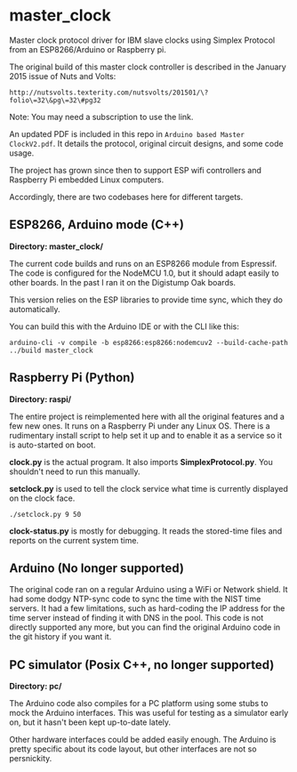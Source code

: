 master_clock
============

Master clock protocol driver for IBM slave clocks using Simplex Protocol from an ESP8266/Arduino or Raspberry pi.

The original build of this master clock controller is described in the
January 2015 issue of Nuts and Volts:

    http://nutsvolts.texterity.com/nutsvolts/201501/\?folio\=32\&pg\=32\#pg32

Note: You may need a subscription to use the link.

An updated PDF is included in this repo in `Arduino based Master ClockV2.pdf`. It
details the protocol, original circuit designs, and some code usage.

The project has grown since then to support ESP wifi controllers and Raspberry Pi embedded Linux computers.

Accordingly, there are two codebases here for different targets.
## ESP8266, Arduino mode (C++)
**Directory: master_clock/**

The current code builds and runs on an ESP8266 module from Espressif. The code is configured for the NodeMCU 1.0, but it
should adapt easily to other boards.  In the past I ran it on the Digistump Oak boards.

This version relies on the ESP libraries to provide time sync, which they do automatically.

You can build this with the Arduino IDE or with the CLI like this:

    arduino-cli -v compile -b esp8266:esp8266:nodemcuv2 --build-cache-path ../build master_clock

## Raspberry Pi (Python)
**Directory: raspi/**

The entire project is reimplemented here with all the original features and a few new ones. It runs on a Raspberry Pi
under any Linux OS. There is a rudimentary install script to help set it up and to enable it as a service so it is
auto-started on boot.

**clock.py** is the actual program. It also imports **SimplexProtocol.py**.  You shouldn't need to run this manually.

**setclock.py** is used to tell the clock service what time is currently displayed on the clock face.

    ./setclock.py 9 50

**clock-status.py** is mostly for debugging. It reads the stored-time files and reports on the current system time.



## Arduino (No longer supported)

The original code ran on a regular Arduino using a WiFi or Network shield. It had some dodgy NTP-sync code to sync the
time with the NIST time servers. It had a few limitations, such as hard-coding the IP address for the time server
instead of finding it with DNS in the pool.  This code is not directly supported any more, but you can find the
original Arduino code in the git history if you want it.

## PC simulator (Posix C++, no longer supported)
**Directory: pc/**

The Arduino code also compiles for a PC platform using some stubs to mock the Arduino interfaces. This was useful for
testing as a simulator early on, but it hasn't been kept up-to-date lately.

Other hardware interfaces could be added easily enough. The Arduino is pretty specific about its code layout, but other interfaces are not so persnickity.
